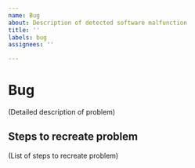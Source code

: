 ```yaml
---
name: Bug
about: Description of detected software malfunction
title: ''
labels: bug
assignees: ''

---
```


# Bug

(Detailed description of problem)

## Steps to recreate problem

(List of steps to recreate problem)
